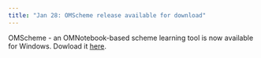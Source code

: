 ```yaml
---
title: "Jan 28: OMScheme release available for download"
---
```

<p>OMScheme - an OMNotebook-based scheme learning tool is now available for Windows. Dowload it <a href="download/OMScheme-Setup.msi">here</a>.</p>